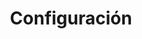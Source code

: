 ---
title: Configuración
menu:
  sidebar:
    name: Configuración
    identifier: configuracion-cluster-post
    parent: cluster-post
    weight: 20
---